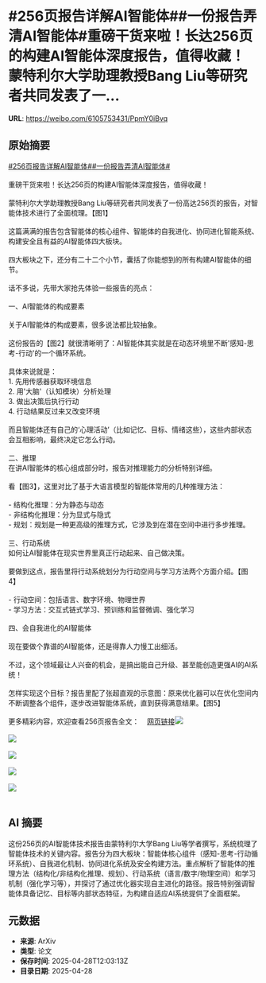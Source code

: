 # #256页报告详解AI智能体##一份报告弄清AI智能体#重磅干货来啦！长达256页的构建AI智能体深度报告，值得收藏！蒙特利尔大学助理教授Bang Liu等研究者共同发表了一...

**URL**: https://weibo.com/6105753431/PpmY0iBvq

## 原始摘要

<a href="https://m.weibo.cn/search?containerid=231522type%3D1%26t%3D10%26q%3D%23256%E9%A1%B5%E6%8A%A5%E5%91%8A%E8%AF%A6%E8%A7%A3AI%E6%99%BA%E8%83%BD%E4%BD%93%23&amp;extparam=%23256%E9%A1%B5%E6%8A%A5%E5%91%8A%E8%AF%A6%E8%A7%A3AI%E6%99%BA%E8%83%BD%E4%BD%93%23" data-hide=""><span class="surl-text">#256页报告详解AI智能体#</span></a><a href="https://m.weibo.cn/search?containerid=231522type%3D1%26t%3D10%26q%3D%23%E4%B8%80%E4%BB%BD%E6%8A%A5%E5%91%8A%E5%BC%84%E6%B8%85AI%E6%99%BA%E8%83%BD%E4%BD%93%23&amp;extparam=%23%E4%B8%80%E4%BB%BD%E6%8A%A5%E5%91%8A%E5%BC%84%E6%B8%85AI%E6%99%BA%E8%83%BD%E4%BD%93%23" data-hide=""><span class="surl-text">#一份报告弄清AI智能体#</span></a><br><br>重磅干货来啦！长达256页的构建AI智能体深度报告，值得收藏！<br><br>蒙特利尔大学助理教授Bang Liu等研究者共同发表了一份高达256页的报告，对智能体技术进行了全面梳理。【图1】<br><br>这篇满满的报告包含智能体的核心组件、智能体的自我进化、协同进化智能系统、构建安全且有益的AI智能体四大板块。<br><br>四大板块之下，还分有二十二个小节，囊括了你能想到的所有构建AI智能体的细节。<br><br>话不多说，先带大家抢先体验一些报告的亮点：<br><br>一、AI智能体的构成要素<br><br>关于AI智能体的构成要素，很多说法都比较抽象。<br><br>这份报告的【图2】就很清晰明了：AI智能体其实就是在动态环境里不断'感知-思考-行动'的一个循环系统。<br><br>具体来说就是：<br>1. 先用传感器获取环境信息<br>2. 用'大脑'（认知模块）分析处理<br>3. 做出决策后执行行动<br>4. 行动结果反过来又改变环境<br><br>而且智能体还有自己的‘心理活动’（比如记忆、目标、情绪这些），这些内部状态会互相影响，最终决定它怎么行动。<br><br>二、推理<br>在讲AI智能体的核心组成部分时，报告对推理能力的分析特别详细。<br><br>看【图3】，这里对比了基于大语言模型的智能体常用的几种推理方法：<br><br>- 结构化推理：分为静态与动态<br>- 非结构化推理：分为显式与隐式<br>- 规划：规划是一种更高级的推理方式，它涉及到在潜在空间中进行多步推理。<br><br>三、行动系统<br>如何让AI智能体在现实世界里真正行动起来、自己做决策。<br><br>要做到这点，报告里将行动系统划分为行动空间与学习方法两个方面介绍。【图4】<br><br>- 行动空间：包括语言、数字环境、物理世界<br>- 学习方法：交互式链式学习、预训练和监督微调、强化学习<br><br>四、会自我进化的AI智能体<br><br>现在要做个靠谱的AI智能体，还是得靠人力慢工出细活。<br><br>不过，这个领域最让人兴奋的机会，是搞出能自己升级、甚至能创造更强AI的AI系统！<br><br>怎样实现这个目标？报告里配了张超直观的示意图：原来优化器可以在优化空间内不断调整各个组件，逐步改进智能体系统，直到获得满意结果。【图5】<br><br>更多精彩内容，欢迎查看256页报告全文：<a href="https://weibo.cn/sinaurl?u=https%3A%2F%2Farxiv.org%2Fpdf%2F2504.01990" data-hide=""><span class="url-icon"><img style="width: 1rem;height: 1rem" src="https://h5.sinaimg.cn/upload/2015/09/25/3/timeline_card_small_web_default.png" referrerpolicy="no-referrer"></span><span class="surl-text">网页链接</span></a><img style="" src="https://tvax3.sinaimg.cn/large/006Fd7o3gy1i0wob26bkgj31381gs1kx.jpg" referrerpolicy="no-referrer"><br><br><img style="" src="https://tvax3.sinaimg.cn/large/006Fd7o3gy1i0wob4ja4vj30rh0ju7by.jpg" referrerpolicy="no-referrer"><br><br><img style="" src="https://tvax4.sinaimg.cn/large/006Fd7o3gy1i0wob6zezqj30uf0den1p.jpg" referrerpolicy="no-referrer"><br><br><img style="" src="https://tvax2.sinaimg.cn/large/006Fd7o3gy1i0wob9776wj30op0oh7cn.jpg" referrerpolicy="no-referrer"><br><br><img style="" src="https://tvax3.sinaimg.cn/large/006Fd7o3gy1i0wobbqcuxj310y0hwafb.jpg" referrerpolicy="no-referrer"><br><br>

## AI 摘要

这份256页的AI智能体技术报告由蒙特利尔大学Bang Liu等学者撰写，系统梳理了智能体技术的关键内容。报告分为四大板块：智能体核心组件（感知-思考-行动循环系统）、自我进化机制、协同进化系统及安全构建方法。重点解析了智能体的推理方法（结构化/非结构化推理、规划）、行动系统（语言/数字/物理空间）和学习机制（强化学习等），并探讨了通过优化器实现自主进化的路径。报告特别强调智能体具备记忆、目标等内部状态特征，为构建自适应AI系统提供了全面框架。

## 元数据

- **来源**: ArXiv
- **类型**: 论文
- **保存时间**: 2025-04-28T12:03:13Z
- **目录日期**: 2025-04-28
